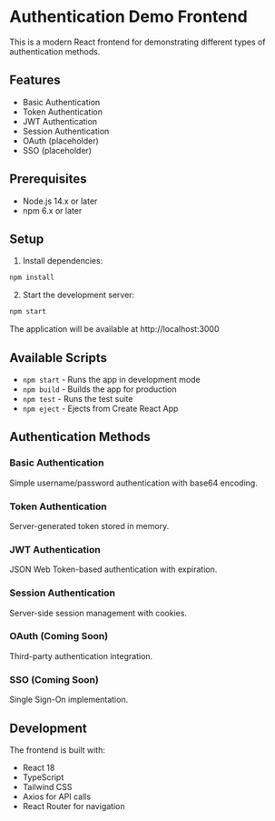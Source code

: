 # Authentication Demo Frontend

This is a modern React frontend for demonstrating different types of authentication methods.

## Features

- Basic Authentication
- Token Authentication
- JWT Authentication
- Session Authentication
- OAuth (placeholder)
- SSO (placeholder)

## Prerequisites

- Node.js 14.x or later
- npm 6.x or later

## Setup

1. Install dependencies:
```bash
npm install
```

2. Start the development server:
```bash
npm start
```

The application will be available at http://localhost:3000

## Available Scripts

- `npm start` - Runs the app in development mode
- `npm build` - Builds the app for production
- `npm test` - Runs the test suite
- `npm eject` - Ejects from Create React App

## Authentication Methods

### Basic Authentication
Simple username/password authentication with base64 encoding.

### Token Authentication
Server-generated token stored in memory.

### JWT Authentication
JSON Web Token-based authentication with expiration.

### Session Authentication
Server-side session management with cookies.

### OAuth (Coming Soon)
Third-party authentication integration.

### SSO (Coming Soon)
Single Sign-On implementation.

## Development

The frontend is built with:
- React 18
- TypeScript
- Tailwind CSS
- Axios for API calls
- React Router for navigation 